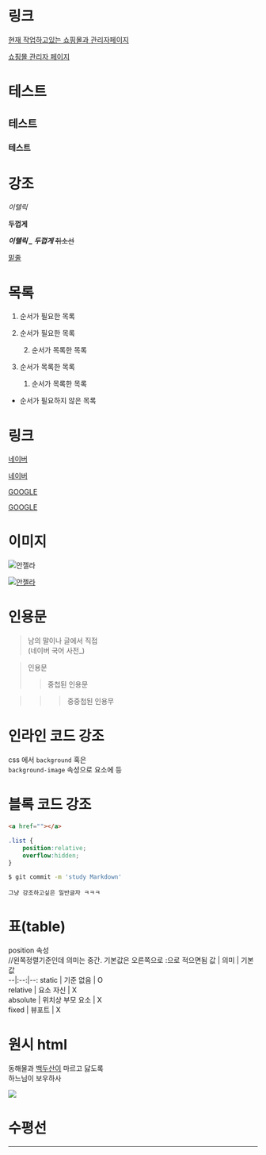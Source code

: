 # 링크

<a href="https://github.com/SUJINJEONG012/shoppingmall.git">현재 작업하고있는 쇼핑몰과 관리자페이지</a>

[쇼핑몰 관리자 페이지](https://github.com/SUJINJEONG012/shoppingmall.git)


# 테스트

## 테스트

### 테스트  


# 강조

_이텔릭_

**두껍게**



**_이텔릭 _ 두껍게_**
~~취소선~~

<u>밑줄</u>

# 목록

1. 순서가 필요한 목록
1. 순서가 필요한 목록

    2. 순서가 목록한 목록  


2. 순서가 목록한 목록  
    1. 순서가 목록한 목록
      

  
- 순서가 필요하지 않은 목록



# 링크

<a href="https://naver.com">네이버</a>


[네이버](https://naver.com)



<a href="https://google.com">GOOGLE</a>


[GOOGLE](https://google.com "GOOGLE로 이동!")


# 이미지

![안젤라](https://img1.daumcdn.net/thumb/R1280x0/?scode=mtistory2&fname=https%3A%2F%2Fblog.kakaocdn.net%2Fdn%2FqafVv%2FbtrpYl65che%2FM15tGNvDZ4yWAsWMJMgJq0%2Fimg.png)

[![안젤라](https://img1.daumcdn.net/thumb/R1280x0/?scode=mtistory2&fname=https%3A%2F%2Fblog.kakaocdn.net%2Fdn%2FqafVv%2FbtrpYl65che%2FM15tGNvDZ4yWAsWMJMgJq0%2Fimg.png)](https://naver.com)

# 인용문

> 남의 말이나 글에서 직접   
> (네이버 국어 사전_)  
  
> 인용문
>> 중첩된 인용문

>>> 중중첩된 인용무


# 인라인 코드 강조

css 에서 `background` 혹은   
`background-image` 속성으로 요소에 등

# 블록 코드 강조

```html
<a href=""></a>  
```

```css
.list {
    position:relative;
    overflow:hidden;
}
```

```bash
$ git commit -m 'study Markdown'
```

```plaintext
그냥 강조하고싶은 일반글자 ㅋㅋㅋ

```


# 표(table)

position 속성  
//왼쪽정렬기준인데 의미는 중간. 기본값은 오른쪽으로 :으로 적으면됨
값 | 의미 | 기본값  
--|:--:|--:
static | 기준 없음 | O  
relative | 요소 자신 | X  
absolute | 위치상 부모 요소 | X  
fixed | 뷰포트 | X  



# 원시 html

동해물과 <u>백두산이</u> 마르고 닳도록<br>
하느님이 보우하사 

<img style="width=70" src="https://img1.daumcdn.net/thumb/R1280x0/?scode=mtistory2&fname=https%3A%2F%2Fblog.kakaocdn.net%2Fdn%2FqafVv%2FbtrpYl65che%2FM15tGNvDZ4yWAsWMJMgJq0%2Fimg.png">


# 수평선

---
